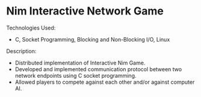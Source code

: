 # Nim Interactive Network Game
Technologies Used:
* C, Socket Programming, Blocking and Non-Blocking I/O, Linux

Description:
* Distributed implementation of Interactive Nim Game. 
* Developed and implemented communication protocol between two network endpoints using C socket programming. 
* Allowed players to compete against each other and/or against computer AI.
